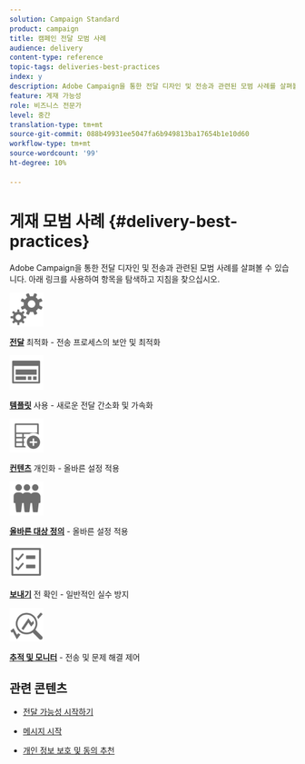 ```yaml
---
solution: Campaign Standard
product: campaign
title: 캠페인 전달 모범 사례
audience: delivery
content-type: reference
topic-tags: deliveries-best-practices
index: y
description: Adobe Campaign을 통한 전달 디자인 및 전송과 관련된 모범 사례를 살펴볼 수 있습니다.
feature: 게재 가능성
role: 비즈니스 전문가
level: 중간
translation-type: tm+mt
source-git-commit: 088b49931ee5047fa6b949813ba17654b1e10d60
workflow-type: tm+mt
source-wordcount: '99'
ht-degree: 10%

---
```



# 게재 모범 사례 {#delivery-best-practices}

Adobe Campaign을 통한 전달 디자인 및 전송과 관련된 모범 사례를 살펴볼 수 있습니다. 아래 링크를 사용하여 항목을 탐색하고 지침을 찾으십시오.

<img src="assets/do-not-localize/optimize.svg"  width="60px">

**[전달](optimize-delivery.md)**  최적화 - 전송 프로세스의 보안 및 최적화

<img src="assets/do-not-localize/design.svg"  width="60px">

**[템플릿](use-templates.md)**  사용 - 새로운 전달 간소화 및 가속화

<img src="assets/do-not-localize/custom.svg"  width="60px">

**[컨텐츠](optimize-delivery.md)**  개인화 - 올바른 설정 적용

<img src="assets/do-not-localize/profiles.svg"  width="60px">

**[올바른 대상 정의](define-the-right-audience.md)**  - 올바른 설정 적용

<img src="assets/do-not-localize/start.svg"  width="60px">

**[보내기](check-before-sending.md)**  전 확인 - 일반적인 실수 방지

<img src="assets/do-not-localize/troubleshoot.svg"  width="60px">

**[추적 및 모니터](track-and-monitor.md)**  - 전송 및 문제 해결 제어

## 관련 콘텐츠

* [전달 가능성 시작하기](../../sending/using/about-deliverability.md)

* [메시지 시작](../../channels/using/get-started-communication-channels.md)

* [개인 정보 보호 및 동의 추천](../../start/using/privacy.md)
